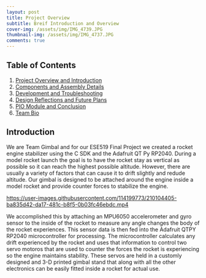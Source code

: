 ```yaml
---
layout: post
title: Project Overview
subtitle: Breif Introduction and Overview
cover-img: /assets/img/IMG_4739.JPG
thumbnail-img: /assets/img/IMG_4737.JPG
comments: true
---
```




## Table of Contents

1. [Project Overview and Introduction](https://ese519teamgimbal.github.io/2022-12-27-Introduction/)
2. [Components and Assembly Details](https://ese519teamgimbal.github.io/2022-12-26-Instructions/)
3. [Development and Troubleshooting](https://ese519teamgimbal.github.io/2022-12-25-Development/)
4. [Design Reflections and Future Plans](https://ese519teamgimbal.github.io/2022-12-24-Reflections/)
5. [PIO Module and Conclusion](https://ese519teamgimbal.github.io/2022-12-23-PIO/)
6. [Team Bio](https://ese519teamgimbal.github.io/aboutme/)

## Introduction


We are Team Gimbal and for our ESE519 Final Project we created a rocket engine stabilizer using the C SDK and the Adafruit QT Py RP2040. During a model rocket launch the goal is to have the rocket stay as vertical as possible so it can reach the highest possible altitude. However, there are usually a variety of factors that can cause it to drift slightly and redude altitude. Our gimbal is designed to be attached around the engine inside a model rocket and provide counter forces to stabilize the engine.



https://user-images.githubusercontent.com/114199773/210104405-ba835d42-da17-481c-b8f5-0b03fc46ebdc.mp4



We accomplished this by attaching an MPU6050 accelerometer and gyro sensor to the inside of the rocket to measure any angle changes the body of the rocket experiences. This sensor data is then fed into the Adafruit QTPY RP2040 microcontroller for processing. The microcontroller calculates any drift experienced by the rocket and uses that information to control two servo motoros that are used to counter the forces the rocket is experiencing so the engine maintains stability. These servos are held in a customly designed and 3-D printed gimbal stand that along with all the other electronics can be easily fitted inside a rocket for actual use.
